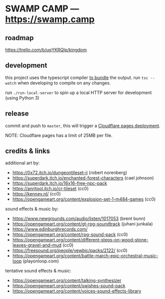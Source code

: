 # SWAMP CAMP — https://swamp.camp

## roadmap
https://trello.com/b/uqYKRQlp/kingdom

## development
this project uses the typescript compiler [to bundle](https://mattallan.me/posts/modern-javascript-without-a-bundler/) the output. run `tsc --watch` when developing to compile on any changes.

run `./run-local-server` to spin up a local HTTP server for development (using Python 3)

## release
commit and push to `master`, this will trigger a [Cloudflare pages deployment](https://dash.cloudflare.com/1f52f961eb89afcf0499eba5f54090d5/pages/view/quest).

NOTE: Cloudflare pages has a limit of 25MB per file.

## credits & links
additional art by:
* https://0x72.itch.io/dungeontileset-ii (robert norenberg)
* https://superdark.itch.io/enchanted-forest-characters (cael johnson)
* https://superdark.itch.io/16x16-free-npc-pack 
* https://anritool.itch.io/cr-tileset (cc0)
* https://kenney.nl/ (cc0)
* https://opengameart.org/content/explosion-set-1-m484-games (cc0)

sound effects & music by:
* https://www.newgrounds.com/audio/listen/1017053 (brent bunn)
* https://opengameart.org/content/gt-rpg-soundtrack (juhani junkala)
* https://www.edinburghrecords.com/
* https://opengameart.org/content/rpg-sound-pack (cc0)
* https://opengameart.org/content/different-steps-on-wood-stone-leaves-gravel-and-mud (cc0)
* https://freesound.org/people/yewbic/packs/2122/ (cc0)
* https://opengameart.org/content/battle-march-epic-orchestral-music-loop (playonloop.com)

tentative sound effects & music:
* https://opengameart.org/content/talking-synthesizer
* https://opengameart.org/content/swishes-sound-pack
* https://opengameart.org/content/voices-sound-effects-library
